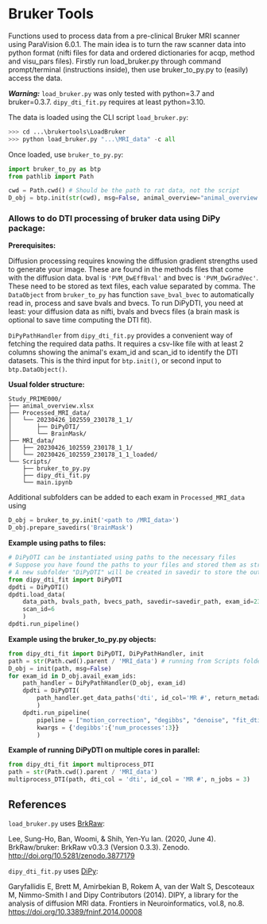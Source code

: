 # Bruker Tools

Functions used to process data from a pre-clinical Bruker MRI scanner using
ParaVision 6.0.1. The main idea is to turn the raw scanner data into python 
format (nifti files for data and ordered dictionaries for acqp, method and 
visu_pars files). Firstly run load_bruker.py through command prompt/terminal 
(instructions inside), then use bruker_to_py.py to (easily) access the data. 

***Warning:*** `load_bruker.py` was only tested with python=3.7 and bruker=0.3.7. `dipy_dti_fit.py` requires at least python=3.10.

The data is loaded using the CLI script `load_bruker.py`:
```py
>>> cd ...\brukertools\LoadBruker
>>> python load_bruker.py "...\MRI_data" -c all
```

Once loaded, use `bruker_to_py.py`:
```py
import bruker_to_py as btp
from pathlib import Path

cwd = Path.cwd() # Should be the path to rat data, not the script
D_obj = btp.init(str(cwd), msg=False, animal_overview="animal_overview.xlsx")
```

### Allows to do DTI processing of bruker data using DiPy package:

**Prerequisites:**

Diffusion processing requires knowing the diffusion gradient strengths used to generate your image. These are found in the methods files that come with the diffusion data. bval is `'PVM_DwEffBval'` and bvec is `'PVM_DwGradVec'`. These need to be stored as text files, each value separated by comma. The `DataObject` from `bruker_to_py` has function `save_bval_bvec` to automatically read in, process and save bvals and bvecs. To run DiPyDTI, you need at least: your diffusion data as nifti, bvals and bvecs files (a brain mask is optional to save time computing the DTI fit).

`DiPyPathHandler` from `dipy_dti_fit.py` provides a convenient way of fetching the required data paths. It requires a csv-like file with at least 2 columns 
showing the animal's exam_id and scan_id to identify the DTI datasets. This is 
the third input for `btp.init()`, or second input to `btp.DataObject()`.

**Usual folder structure:**

```
Study_PRIME000/
├── animal_overview.xlsx
├── Processed_MRI_data/
│   └── 20230426_102559_230178_1_1/
│       ├── DiPyDTI/
│       └── BrainMask/
├── MRI_data/
│   ├── 20230426_102559_230178_1_1/
│   └── 20230426_102559_230178_1_1_loaded/
└── Scripts/
    ├── bruker_to_py.py
    ├── dipy_dti_fit.py
    └── main.ipynb
```
Additional subfolders can be added to each exam in `Processed_MRI_data` using 
```py
D_obj = bruker_to_py.init('<path to /MRI_data>')
D_obj.prepare_savedirs('BrainMask')
```

**Example using paths to files:**
```py
# DiPyDTI can be instantiated using paths to the necessary files
# Suppose you have found the paths to your files and stored them as strings
# A new subfolder "DiPyDTI" will be created in savedir to store the outputs
from dipy_dti_fit import DiPyDTI
dpdti = DiPyDTI()
dpdti.load_data(
    data_path, bvals_path, bvecs_path, savedir=savedir_path, exam_id=230215, 
    scan_id=6
    )
dpdti.run_pipeline()
```

**Example using the bruker_to_py.py objects:**
```py
from dipy_dti_fit import DiPyDTI, DiPyPathHandler, init
path = str(Path.cwd().parent / 'MRI_data') # running from Scripts folder next to MRI_data
D_obj = init(path, msg=False)
for exam_id in D_obj.avail_exam_ids:
    path_handler = DiPyPathHandler(D_obj, exam_id)
    dpdti = DiPyDTI(
        path_handler.get_data_paths('dti', id_col='MR #', return_metadata=True)
        )
    dpdti.run_pipeline(
        pipeline = ["motion_correction", "degibbs", "denoise", "fit_dti"],
        kwargs = {'degibbs':{'num_processes':3}}
        )
```

**Example of running DiPyDTI on multiple cores in parallel:**
```py
from dipy_dti_fit import multiprocess_DTI
path = str(Path.cwd().parent / 'MRI_data')
multiprocess_DTI(path, dti_col = 'dti', id_col = 'MR #', n_jobs = 3)
```

## References

`load_bruker.py` uses [BrkRaw](https://github.com/BrkRaw/brkraw):

Lee, Sung-Ho, Ban, Woomi, & Shih, Yen-Yu Ian. (2020, June 4). BrkRaw/bruker: BrkRaw v0.3.3 (Version 0.3.3). Zenodo. http://doi.org/10.5281/zenodo.3877179

`dipy_dti_fit.py` uses [DiPy](https://github.com/dipy/dipy):

Garyfallidis E, Brett M, Amirbekian B, Rokem A, van der Walt S, Descoteaux M, Nimmo-Smith I and Dipy Contributors (2014). DIPY, a library for the analysis of diffusion MRI data. Frontiers in Neuroinformatics, vol.8, no.8. 
https://doi.org/10.3389/fninf.2014.00008